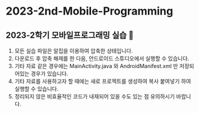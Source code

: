 # 2023-2nd-Mobile-Programming

## 2023-2학기 모바일프로그래밍 실습 📱

1. 모든 실습 파일은 알집을 이용하여 압축한 상태입니다.
2. 다운로드 후 압축 해제를 한 다음, 안드로이드 스튜디오에서 실행할 수 있습니다.
3. 기타 자료 같은 경우에는 MainActivity.java 와 AndroidManifest.xml 만 저장되어있는 경우가 있습니다.
4. 기타 자료를 사용하고자 할 때에는 새로 프로젝트를 생성하여 복사 붙여넣기 하여 실행할 수 있습니다.
5. 정리되지 않은 비효율적인 코드가 내재되어 있을 수도 있는 점 유의하시기 바랍니다.
